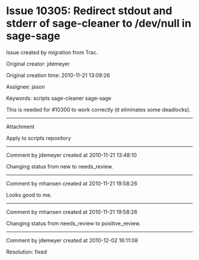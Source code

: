 # Issue 10305: Redirect stdout and stderr of sage-cleaner to /dev/null in sage-sage

Issue created by migration from Trac.

Original creator: jdemeyer

Original creation time: 2010-11-21 13:09:26

Assignee: jason

Keywords: scripts sage-cleaner sage-sage

This is needed for #10300 to work correctly (it eliminates some deadlocks).


---

Attachment

Apply to scripts repository


---

Comment by jdemeyer created at 2010-11-21 13:48:10

Changing status from new to needs_review.


---

Comment by mhansen created at 2010-11-21 19:58:26

Looks good to me.


---

Comment by mhansen created at 2010-11-21 19:58:26

Changing status from needs_review to positive_review.


---

Comment by jdemeyer created at 2010-12-02 16:11:08

Resolution: fixed
